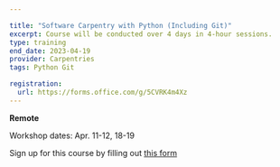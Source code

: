 ```yaml
---

title: "Software Carpentry with Python (Including Git)"
excerpt: Course will be conducted over 4 days in 4-hour sessions.   
type: training
end_date: 2023-04-19
provider: Carpentries
tags: Python Git

registration: 
  url: https://forms.office.com/g/5CVRK4m4Xz
---
```


**Remote**   

Workshop dates: Apr. 11-12, 18-19 

Sign up for this course by filling out [this form](https://forms.office.com/g/5CVRK4m4Xz)
